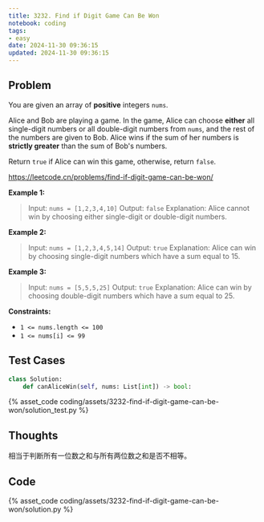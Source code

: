 ```yaml
---
title: 3232. Find if Digit Game Can Be Won
notebook: coding
tags:
- easy
date: 2024-11-30 09:36:15
updated: 2024-11-30 09:36:15
---
```

## Problem

You are given an array of **positive** integers `nums`.

Alice and Bob are playing a game. In the game, Alice can choose **either** all single-digit numbers or all double-digit numbers from `nums`, and the rest of the numbers are given to Bob. Alice wins if the sum of her numbers is **strictly greater** than the sum of Bob's numbers.

Return `true` if Alice can win this game, otherwise, return `false`.

<https://leetcode.cn/problems/find-if-digit-game-can-be-won/>

**Example 1:**

> Input: `nums = [1,2,3,4,10]`
> Output: `false`
> Explanation:
> Alice cannot win by choosing either single-digit or double-digit numbers.

**Example 2:**

> Input: `nums = [1,2,3,4,5,14]`
> Output: `true`
> Explanation:
> Alice can win by choosing single-digit numbers which have a sum equal to 15.

**Example 3:**

> Input: `nums = [5,5,5,25]`
> Output: `true`
> Explanation:
> Alice can win by choosing double-digit numbers which have a sum equal to 25.

**Constraints:**

- `1 <= nums.length <= 100`
- `1 <= nums[i] <= 99`

## Test Cases

``` python
class Solution:
    def canAliceWin(self, nums: List[int]) -> bool:
```

{% asset_code coding/assets/3232-find-if-digit-game-can-be-won/solution_test.py %}

## Thoughts

相当于判断所有一位数之和与所有两位数之和是否不相等。

## Code

{% asset_code coding/assets/3232-find-if-digit-game-can-be-won/solution.py %}
